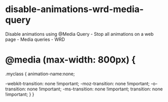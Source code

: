 # disable-animations-wrd-media-query
Disable animations using @Media Query -  Stop all animations on a web page - Media queries - WRD

# @media (max-width: 800px) {
.myclass {
   animation-name:none;
  
   -webkit-transition: none !important;
   -moz-transition: none !important;
   -o-transition: none !important;
   -ms-transition: none !important;
   transition: none !important;
  }
} 
